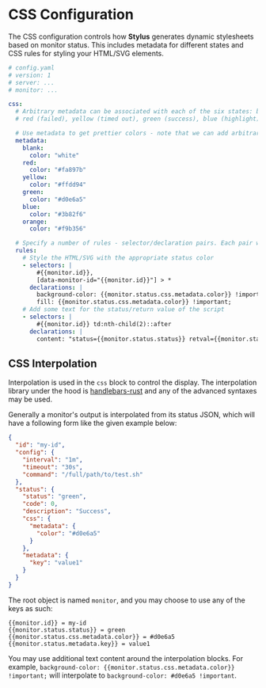 # CSS Configuration

The CSS configuration controls how **Stylus** generates dynamic stylesheets based on monitor status. This includes metadata for different states and CSS rules for styling your HTML/SVG elements.

```yaml
# config.yaml
# version: 1
# server: ...
# monitor: ...

css:
  # Arbitrary metadata can be associated with each of the six states: blank (no state),
  # red (failed), yellow (timed out), green (success), blue (highlight), or orange (warning).

  # Use metadata to get prettier colors - note that we can add arbitrary string keys and values here
  metadata:
    blank:
      color: "white"
    red:
      color: "#fa897b"
    yellow:
      color: "#ffdd94"
    green:
      color: "#d0e6a5"
    blue:
      color: "#3b82f6"
    orange:
      color: "#f9b356"

  # Specify a number of rules - selector/declaration pairs. Each pair will generate a CSS block.
  rules:
    # Style the HTML/SVG with the appropriate status color
    - selectors: |
        #{{monitor.id}},
        [data-monitor-id="{{monitor.id}}"] > *
      declarations: |
        background-color: {{monitor.status.css.metadata.color}} !important;
        fill: {{monitor.status.css.metadata.color}} !important;
    # Add some text for the status/return value of the script
    - selectors: |
        #{{monitor.id}} td:nth-child(2)::after
      declarations: |
        content: "status={{monitor.status.status}} retval={{monitor.status.code}}"
```

## CSS Interpolation

Interpolation is used in the `css` block to control the display. The interpolation library under the hood is [handlebars-rust](https://github.com/sunng87/handlebars-rust) and any of the advanced syntaxes may be used.

Generally a monitor's output is interpolated from its status JSON, which will have a following form like the given example below:

```json
{
  "id": "my-id",
  "config": {
    "interval": "1m",
    "timeout": "30s",
    "command": "/full/path/to/test.sh"
  },
  "status": {
    "status": "green",
    "code": 0,
    "description": "Success",
    "css": {
      "metadata": {
        "color": "#d0e6a5"
      }
    },
    "metadata": {
      "key": "value1"
    }
  }
}
```

The root object is named `monitor`, and you may choose to use any of the keys as such:

```
{{monitor.id}} = my-id
{{monitor.status.status}} = green
{{monitor.status.css.metadata.color}} = #d0e6a5
{{monitor.status.metadata.key}} = value1
```

You may use additional text content around the interpolation blocks. For example, `background-color: {{monitor.status.css.metadata.color}} !important;` will interpolate to `background-color: #d0e6a5 !important`. 